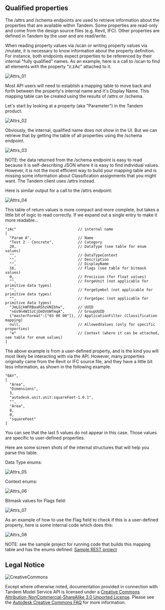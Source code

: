 ## Qualified properties

The /attrs and /schema endpoints are used to retrieve information about the properties that are available within Tandem.  Some properties are read-only and come from the design source files (e.g. Revit, IFC).  Other properties are defined in Tandem by the user and are read/write.

When reading property values via /scan or writing property values via /mutate, it is necessary to know information about the property definition.  For instance, both endpoints expect properties to be referenced by their internal "fully qualified" names.  As an example, here is a call to /scan to find all elements with the property "z:zAc" attached to it.

![Attrs_01](./img/attrs_01.png)

Most API users will need to establish a mapping table to move back and forth between the property's internal name and it's Display Name.  This mapping table can be created using the results of /attrs or /schema.

Let's start by looking at a property (aka "Parameter") in the Tandem product.

![Attrs_02](./img/attrs_02.png)

Obviously, the internal, qualified name does not show in the UI.  But we can retrieve that by getting the table of all properties using the /schema endpoint.

![Attrs_03](./img/attrs_03.png)

NOTE: the data returned from the /schema endpoint is easy to read because it is self-describing JSON where it is easy to find individual values.  However, it is not the most efficient way to build your mapping table and is missing some information about Classification assignments that you might want.  The Tandem client uses /attrs instead.

Here is similar output for a call to the /attrs endpoint:

![Attrs_04](./img/attrs_04.png)

This table of return values is more compact and more complete, but takes a little bit of logic to read correctly.  If we expand out a single entry to make it more readable...

```
"zAc"                            // internal name
[
  "Param A",                     // Name
  "Test 2 - Concrete",           // Category
  20,                            // DataType (see table for enum values)
  "",                            // DataTypeContext
  "",                            // Description
  "",                            // DisplayName
  16,                            // Flags (see table for bitmask values)
  0,                             // Precision (for float values)
  "",                            // ForgeUnit (not applicable for primitive data types)
  "",                            // ForgeSymbol (not applicable for primitive data types)
  "",                            // ForgeSpec (not applicable for primitive data types)
  "JmLGjkWFRBaaRShzUNIbhw",      // UUID
  "nGs9n4WISzCjDeDVUWTmqA",      // GroupUUID
  {"masterFormat":["03 00 00"]}, // ApplicationFilter (Classification mapping)
  null,                          // AllowedValues (only for specific properties)
  "e"                            // Context (where it can be attached, see table for enum values)
]
```

The above example is from a user-defined property, and is the kind you will most likely be interacting with via the API.  However, many properties originally came from the Revit or IFC source file, and they have a little bit less information, as shown in the following example.

```
"0AY",
[
  "Area",
  "Dimensions",
  3,
  "autodesk.unit.unit:squareFeet-1.0.1",
  "",
  "Area",
  8,
  0,
  "squareFeet"
]
```

You can see that the last 5 values do not appear in this case.  Those values are specific to user-defined properties.


Here are some screen shots of the internal structures that will help you parse this table.

Data Type enums:

![Attrs_05](./img/attrs_05.png)

Context enums:

![Attrs_06](./img/attrs_06.png)

Bitmask values for Flags field:

![Attrs_07](./img/attrs_07.png)

As an example of how to use the Flag field to check if this is a user-defined property, here is some internal code which does this:

![Attrs_08](./img/attrs_08.png)

NOTE: see the sample project for running code that builds this mapping table and has the enums defined: [Sample REST project](https://github.com/autodesk-tandem/tandem-sample-rest)


## Legal Notice

![CreativeCommons](./img/CreativeCommons.png)

Except where otherwise noted, documentation provided in connection with Tandem Model Service API is licensed under a [Creative Commons Attribution-NonCommercial-ShareAlike 3.0 Unported License](https://creativecommons.org/licenses/by-nc-sa/3.0/). Please see the [Autodesk Creative Commons FAQ](https://knowledge.autodesk.com/customer-service/share-the-knowledge) for more information.


